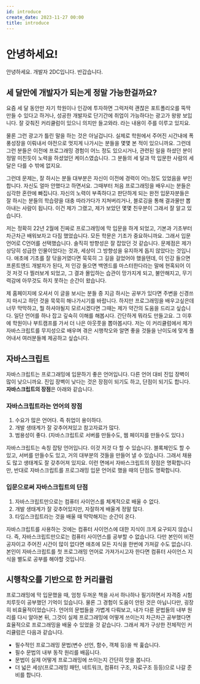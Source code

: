 ```yaml
---
id: introduce
create_date: 2023-11-27 00:00
title: introduce
---
```


# 안녕하세요!

<Intro>

안녕하세요. 개발자 2DC입니다. 반갑습니다.

</Intro>

<InlineToc>
  <TocData />
</InlineToc>

## 세 달만에 개발자가 되는게 정말 가능한걸까요?

요즘 세 달 동안만 자기 학원이나 인강에 투자하면 그럭저럭 괜찮은 포트폴리오를 뚝딱 만들 수 있다고 하거나, 성공한 개발자로 단기간에 취업이 가능하다는 광고가 왕왕 보입니다. 잘 갖춰진 커리큘럼이 있으니 의지만 들고와라. 라는 내용이 주를 이루고 있지요.

물론 그런 광고가 틀린 말을 하는 것은 아닐겁니다. 실제로 학원에서 주어진 시간내에 폭풍성장을 이뤄내서 야전으로 멋지게 나가시는 분들을 몇몇 본 적이 있으니까요. 그런데 그런 분들은 이전에 프로그래밍 경험이 어느 정도 있으시거나, 관련된 일을 하셨던 분이 정말 미친듯이 노력을 하셨었던 케이스였습니다. 그 분들의 세 달과 막 입문한 사람의 세 달은 다를 수 밖에 없지요.

그런데 문제는, 잘 하시는 분들 대부분은 자신이 이전에 경력이 어느정도 있었음을 부인합니다. 자신도 얼마 안했다고 하면서요. 그때부터 처음 프로그래밍을 배우시는 분들은 심각한 혼란에 빠집니다. 자신의 노력이 부족하다고 판단하게 되는 완전 입문자분들은 잘 하시는 분들의 학습량을 대충 따라가다가 지쳐버리거나, 블로깅을 통해 결과물만 뽑아내는 사람이 됩니다. 이건 제가 그랬고, 제가 보았던 몇몇 친우분이 그래서 잘 알고 있습니다.

저는 정확히 22년 2월에 진짜로 프로그래밍에 막 입문을 하게 되었고, 기본과 기초부터 차근차근 배워보자고 다짐 했었습니다. 모든 학문은 기초가 중요하니까요. 그래서 입문 언어로 C언어를 선택했습니다. 솔직히 방향성은 잘 잡았던 것 같습니다. 문제점은 제가 상당히 성급한 인물이었다는 것과, 세상이 그 방향성을 유지하게 돕지 않았다는 것입니다. 애초에 기초를 잘 닦을거였다면 묵묵히 그 길을 걸었어야 했을텐데, 이 인강 들으면 프론트엔드 개발자가 된다, 저 인강 들으면 백엔드를 마스터한다라는 말에 현혹되어 이것 저것 다 찔러보게 되었고, 그 결과 몰입하는 습관이 망가지게 되고, 불안해지고, 무기력감에 아무것도 하지 못하는 순간이 왔습니다.

제 홈페이지에 오셔서 이 글을 보시는 분들 중 지금 하시는 공부가 있다면 주변을 신경쓰지 마시고 하던 것을 묵묵히 해나가시기를 바랍니다. 하지만 프로그래밍을 배우고싶은데 너무 막막하고, 뭘 하셔야될지 모르시겠다면 그때는 제가 약간의 도움을 드리고 싶습니다. 일단 언어를 하나 잡고 깊숙히 이해를 해봅시다. 간단하게 뭐라도 만들고요. 그 이후에 학원이나 부트캠프를 가서 더 나은 아웃풋을 뽑아봅시다. 저는 이 커리큘럼에서 제가 자바스크립트를 무지성으로 배우며 겪은 시행착오와 알면 좋을 것들을 난이도에 맞게 풀어내서 여러분들께 제공하고 싶습니다.

<h2 id="javascript">자바스크립트</h2>

자바스크립트는 프로그래밍에 입문하기 좋은 언어입니다. 다른 언어 대비 진입 장벽이 많이 낮으니까요. 진입 장벽이 낮다는 것은 장점이 되기도 하고, 단점이 되기도 합니다. **자바스크립트의 장점**은 아래와 같습니다.

<h3 id="javascript-strength">자바스크립트라는 언어의 장점</h3>

1. 수요가 많은 언어다. 즉 취업이 용이하다.
2. 개발 생태계가 잘 갖추어져있고 참고자료가 많다.
3. 범용성이 좋다. (자바스크립트로 서버를 만들수도, 웹 페이지를 만들수도 있다.)

자바스크립트는 속칭 잡탕 언어입니다. 이것 저것 다 할 수 있습니다. 블록체인도 할 수 있고, 서버를 만들수도 있고, 거의 대부분의 것들을 만들어 낼 수 있습니다. 그래서 채용도 많고 생태계도 잘 갖추어져 있지요. 이런 면에서 자바스크립트의 장점은 명확합니다만, 반대로 자바스크립트를 프로그래밍 입문 언어로 했을 때의 단점도 명확합니다. 

<h3 id="javascript-weakness">입문으로써 자바스크립트의 단점</h3>

1. 자바스크립트만으로는 컴퓨터 사이언스를 체계적으로 배울 수 없다.
2. 개발 생태계가 잘 갖추어있지만, 자잘하게 배울게 정말 많다.
3. 타입스크립트라는 것을 배울 때 막막해지는 순간이 온다.

자바스크립트를 사용하는 것에는 컴퓨터 사이언스에 대한 지식이 크게 요구되지 않습니다. 즉, 자바스크립트만으로는 컴퓨터 사이언스를 공부할 수 없습니다. 다만 본인이 비전공자이고 주어진 시간이 많이 없다면 애초에 모든 지식을 한번에 가져갈 수도 없습니다. 본인이 자바스크립트를 첫 프로그래밍 언어로 가져가시고자 한다면 컴퓨터 사이언스 지식을 별도로 공부를 해야할 것입니다.

<h2 id="javascript-weakness">시행착오를 기반으로 한 커리큘럼</h2>

프로그래밍에 막 입문했을 때, 엄청 두꺼운 책을 사서 하나하나 필기하면서 자격증 시험 치루듯이 공부했던 기억이 있습니다. 물론 그 경험이 도움이 안된 것은 아닙니다만, 굉장히 비효율적이었습니다. 언어의 문법들을 가볍게 다뤄보고, 내가 다룬 문법들의 내부 원리를 다시 알아본 뒤, 그것이 실제 프로그래밍에 어떻게 쓰이는지 차근차근 공부했다면 효율적으로 프로그래밍을 배울 수 있었을 것 같습니다. 그래서 제가 구상한 전체적인 커리큘럼은 다음과 같습니다.

- 필수적인 프로그래밍 문법(변수 선언, 함수, 객체 등)을 싹 훑습니다.
- 필수 문법의 내부 동작 원리를 배웁니다.
- 문법이 실제 어떻게 프로그래밍에 쓰이는지 간단히 맛을 봅니다.
- 더 넓은 세상(프로그래밍 패턴, 네트워크, 컴퓨터 구조, 자료구조 등등)으로 나갈 준비를 합니다.
